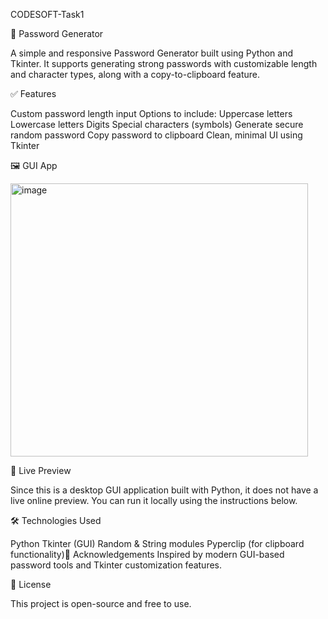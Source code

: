 CODESOFT-Task1

🔐 Password Generator

A simple and responsive Password Generator built using Python and Tkinter.
It supports generating strong passwords with customizable length and character types, along with a copy-to-clipboard feature.

✅ Features

Custom password length input
Options to include:
Uppercase letters
Lowercase letters
Digits
Special characters (symbols)
Generate secure random password
Copy password to clipboard
Clean, minimal UI using Tkinter

🖼️ GUI App

<img width="476" height="437" alt="image" src="https://github.com/user-attachments/assets/c5b165ff-591e-491e-9401-ce94a3b07f62" />


🚀 Live Preview

Since this is a desktop GUI application built with Python, it does not have a live online preview.
You can run it locally using the instructions below.

🛠 Technologies Used

Python
Tkinter (GUI)
Random & String modules
Pyperclip (for clipboard functionality)🙏 Acknowledgements Inspired by modern GUI-based password tools and Tkinter customization features.

📃 License

This project is open-source and free to use.
